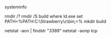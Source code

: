 systeminfo

rmdir /?
rmdir /S build
where ld.exe
set PATH=%PATH:C:\Strawberry\c\bin;=%
mkdir build

netstat -aon | findstr "3389"
netstat -aonp tcp
